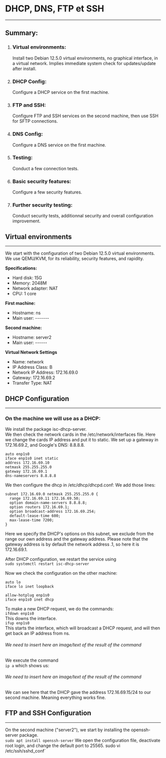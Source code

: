 # DHCP, DNS, FTP et SSH

---

## Summary: 
1. ### Virtual environments: 
    Install two Debian 12.5.0 virtual environments, no graphical interface, in a virtual network. Implies immediate system check for updates/update after install.
2. ### DHCP Config:
    Configure a DHCP service on the first machine.
3. ### FTP and SSH: 
    Configure FTP and SSH services on the second machine, then use SSH for SFTP connections.
4. ### DNS Config: 
    Configure a DNS service on the first machine.
5. ### Testing: 
    Conduct a few connection tests.
6. ### Basic security features: 
    Configure a few security features.
7. ### Further security testing:
    Conduct security tests, additionnal security and overall configuration improvement.

Virtual environments
---
---

We start with the configuration of two Debian 12.5.0 virtual environments.    
We use QEMU/KVM, for its reliability, security features, and rapidity.

**Specifications:**
* Hard disk: 15G
* Memory: 2048M
* Network adapter: NAT
* CPU: 1 core

**First machine:**
* Hostname: ns
* Main user: -------

**Second machine:**
* Hostname: server2
* Main user: ------

**Virtual Network Settings**
* Name: network
* IP Address Class: B
* Network IP Address: 172.16.69.0
* Gateway: 172.16.69.2
* Transfer Type: NAT

DHCP Configuration
---
---
### On the machine we will use as a DHCP:
We install the package isc-dhcp-server.  
We then check the network cards in the /etc/network/interfaces file.
Here we change the cards IP address and put it to static. We set up a gateway in 172.16.69.2, 
and Google's DNS: 8.8.8.8.
```shell
auto enp1s0
iface enp1s0 inet static
address 172.16.69.10
netmask 255.255.255.0
gateway 172.16.69.1
dns-nameservers 8.8.8.8
```

We then configure the dhcp in /etc/dhcp/dhcpd.conf:
We add those lines:
```shell
subnet 172.16.69.0 netmask 255.255.255.0 {
  range 172.16.69.11 172.16.69.50;
  option domain-name-servers 8.8.8.8;
  option routers 172.16.69.1;
  option broadcast-address 172.16.69.254;
  default-lease-time 600;
  max-lease-time 7200;
}
```
Here we specify the DHCP's options on this subnet, we exclude from the range our own address and the gateway address.
Please note that the gateway address is by default the network address .1, so here it is 172.16.69.1.

After DHCP configuration, we restart the service using  
`sudo systemctl restart isc-dhcp-server`

Now we check the configuration on the other machine:
```shell
auto lo
iface lo inet loopback

allow-hotplug enp1s0
iface enp1s0 inet dhcp
```
To make a new DHCP request, we do the commands:  
`ifdown enp1s0`  
This downs the interface.  
`ifup enp1s0`  
This starts the interface, which will broadcast a DHCP request, and will then get back an IP address from ns.
###### We need to insert here an image/text of the result of the command

We execute the command  
`ip a` which shows us:
###### We need to insert here an image/text of the result of the command

We can see here that the DHCP gave the address 172.16.69.15/24 to our second machine. Meaning everything works fine.

FTP and SSH Configuration
---
---

On the second machine ("server2"), we start by installing the openssh-server package.  
`sudo apt install openssh-server`
We open the configuration file, deactivate root login, and change the default port to 25565.
sudo vi /etc/ssh/sshd_conf`
